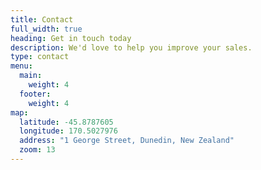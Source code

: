 ```yaml
---
title: Contact
full_width: true
heading: Get in touch today
description: We'd love to help you improve your sales.
type: contact
menu:
  main:
    weight: 4
  footer:
    weight: 4
map:
  latitude: -45.8787605
  longitude: 170.5027976
  address: "1 George Street, Dunedin, New Zealand"
  zoom: 13
---
```

